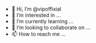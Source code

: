 - 👋 Hi, I’m @vipoffixial
- 👀 I’m interested in ...
- 🌱 I’m currently learning ...
- 💞️ I’m looking to collaborate on ...
- 📫 How to reach me ...

<!---
vipoffixial/vipoffixial is a ✨ special ✨ repository because its `README.md` (this file) appears on your GitHub profile.
You can click the Preview link to take a look at your changes.
--->
